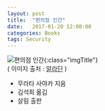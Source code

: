 ```yaml
---
layout: post
title:  "편의점 인간"
date:   2017-01-20 12:00:00 
categories: Books
tags: Security 
---
```


![편의점 인간](http://image.aladin.co.kr/product/9536/81/cover150/8952235266_1.jpg){:class="imgTitle"}  
( 이미지 출처 : [알라딘](http://www.aladin.co.kr) )  

 * 무라타 사야카 지음
 * 김석희 옮김
 * 살림 출판


<!--more-->
